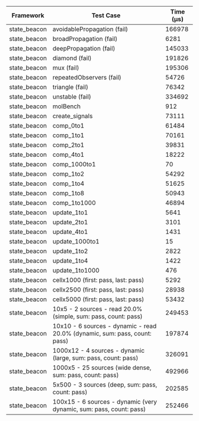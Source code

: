| Framework | Test Case | Time (μs) |
| --- | --- | --- |
| state_beacon | avoidablePropagation (fail) | 166978 |
| state_beacon | broadPropagation (fail) | 6281 |
| state_beacon | deepPropagation (fail) | 145033 |
| state_beacon | diamond (fail) | 191826 |
| state_beacon | mux (fail) | 195306 |
| state_beacon | repeatedObservers (fail) | 54726 |
| state_beacon | triangle (fail) | 76342 |
| state_beacon | unstable (fail) | 334692 |
| state_beacon | molBench | 912 |
| state_beacon | create_signals | 73111 |
| state_beacon | comp_0to1 | 61484 |
| state_beacon | comp_1to1 | 70161 |
| state_beacon | comp_2to1 | 39831 |
| state_beacon | comp_4to1 | 18222 |
| state_beacon | comp_1000to1 | 70 |
| state_beacon | comp_1to2 | 54292 |
| state_beacon | comp_1to4 | 51625 |
| state_beacon | comp_1to8 | 50943 |
| state_beacon | comp_1to1000 | 46894 |
| state_beacon | update_1to1 | 5641 |
| state_beacon | update_2to1 | 3101 |
| state_beacon | update_4to1 | 1431 |
| state_beacon | update_1000to1 | 15 |
| state_beacon | update_1to2 | 2822 |
| state_beacon | update_1to4 | 1422 |
| state_beacon | update_1to1000 | 476 |
| state_beacon | cellx1000 (first: pass, last: pass) | 5292 |
| state_beacon | cellx2500 (first: pass, last: pass) | 28938 |
| state_beacon | cellx5000 (first: pass, last: pass) | 53432 |
| state_beacon | 10x5 - 2 sources - read 20.0% (simple, sum: pass, count: pass) | 249453 |
| state_beacon | 10x10 - 6 sources - dynamic - read 20.0% (dynamic, sum: pass, count: pass) | 197874 |
| state_beacon | 1000x12 - 4 sources - dynamic (large, sum: pass, count: pass) | 326091 |
| state_beacon | 1000x5 - 25 sources (wide dense, sum: pass, count: pass) | 492966 |
| state_beacon | 5x500 - 3 sources (deep, sum: pass, count: pass) | 202585 |
| state_beacon | 100x15 - 6 sources - dynamic (very dynamic, sum: pass, count: pass) | 252466 |
